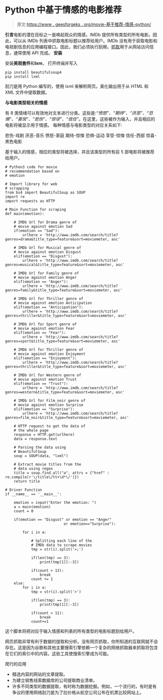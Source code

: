 # Python 中基于情感的电影推荐

> 原文:[https://www . geesforgeks . org/movie-基于推荐-情感-python/](https://www.geeksforgeeks.org/movie-recommendation-based-emotion-python/)

**引言**电影的潜在目标之一是唤起观众的情感。IMDb 提供所有类型的所有电影。因此，可以从 IMDb 列表中抓取电影标题以推荐给用户。IMDb 没有用于获取电影和电视剧信息的应用编程接口。因此，我们必须执行刮擦。[抓取](https://www.geeksforgeeks.org/implementing-web-scraping-python-beautiful-soup/)用于从网站访问信息，通常使用 API 完成。
**安装**

安装**美观套件**和**lxm**，
打开终端并写入

```
pip install beautifulsoup4
pip install lxml
```

刮刀是用 Python 编写的，使用 lxml 来解析网页。美化输出用于从 HTML 和 XML 文件中提取数据。

**与电影类型相关的情感**

有 8 类情绪可以有效地对文本进行分类。这些是:*“愤怒”、“期待”、“厌恶”、“恐惧”、“喜悦”、“悲伤”、“惊讶”、“信任”*。在这里，这些被作为输入，并且相应的电影将被显示用于情感。
每种情感与电影类型的对应关系如下:

悲伤-戏剧
厌恶-音乐
愤怒-家庭
期待-惊悚
恐惧-运动
享受-惊悚
信任-西部
惊喜-黑色电影

基于输入的情感，相应的类型将被选择，并且该类型的所有前 5 部电影将被推荐给用户。

```
# Python3 code for movie
# recommendation based on
# emotion

# Import library for web
# scrapping
from bs4 import BeautifulSoup as SOUP
import re
import requests as HTTP

# Main Function for scraping
def main(emotion):

    # IMDb Url for Drama genre of
    # movie against emotion Sad
    if(emotion == "Sad"):
        urlhere = 'http://www.imdb.com/search/title?genres=drama&title_type=feature&sort=moviemeter, asc'

    # IMDb Url for Musical genre of
    # movie against emotion Disgust
    elif(emotion == "Disgust"):
        urlhere = 'http://www.imdb.com/search/title?genres=musical&title_type=feature&sort=moviemeter, asc'

    # IMDb Url for Family genre of
    # movie against emotion Anger
    elif(emotion == "Anger"):
        urlhere = 'http://www.imdb.com/search/title?genres=family&title_type=feature&sort=moviemeter, asc'

    # IMDb Url for Thriller genre of
    # movie against emotion Anticipation
    elif(emotion == "Anticipation"):
        urlhere = 'http://www.imdb.com/search/title?genres=thriller&title_type=feature&sort=moviemeter, asc'

    # IMDb Url for Sport genre of
    # movie against emotion Fear
    elif(emotion == "Fear"):
        urlhere = 'http://www.imdb.com/search/title?genres=sport&title_type=feature&sort=moviemeter, asc'

    # IMDb Url for Thriller genre of
    # movie against emotion Enjoyment
    elif(emotion == "Enjoyment"):
        urlhere = 'http://www.imdb.com/search/title?genres=thriller&title_type=feature&sort=moviemeter, asc'

    # IMDb Url for Western genre of
    # movie against emotion Trust
    elif(emotion == "Trust"):
        urlhere = 'http://www.imdb.com/search/title?genres=western&title_type=feature&sort=moviemeter, asc'

    # IMDb Url for Film_noir genre of
    # movie against emotion Surprise
    elif(emotion == "Surprise"):
        urlhere = 'http://www.imdb.com/search/title?genres=film_noir&title_type=feature&sort=moviemeter, asc'

    # HTTP request to get the data of
    # the whole page
    response = HTTP.get(urlhere)
    data = response.text

    # Parsing the data using
    # BeautifulSoup
    soup = SOUP(data, "lxml")

    # Extract movie titles from the
    # data using regex
    title = soup.find_all("a", attrs = {"href" : re.compile(r'\/title\/tt+\d*\/')})
    return title

# Driver Function
if __name__ == '__main__':

    emotion = input("Enter the emotion: ")
    a = main(emotion)
    count = 0

    if(emotion == "Disgust" or emotion == "Anger"
                           or emotion=="Surprise"):

        for i in a:

            # Splitting each line of the
            # IMDb data to scrape movies
            tmp = str(i).split('>;')

            if(len(tmp) == 3):
                print(tmp[1][:-3])

            if(count > 13):
                break
            count += 1
    else:
        for i in a:
            tmp = str(i).split('>')

            if(len(tmp) == 3):
                print(tmp[1][:-3])

            if(count > 11):
                break
            count+=1
```

这个脚本将把对应于输入情感和列表的所有类型的电影标题刮给用户。

网页抓取非常有利于数据的提取和分析。没有网页抓取，你所知道的互联网就不会存在。这是因为谷歌和其他主要搜索引擎依赖一个复杂的网络抓取器来抓取将包含在它们的索引中的内容。这些工具使搜索引擎成为可能。

爬行的应用

*   精选内容的网站的文章提取。
*   为建立销售线索数据库的公司提取商业清单。
*   许多不同类型的数据提取，有时称为数据挖掘。例如，一个流行的，有时是有争议的使用网络刮刀是为了拉价格从航空公司公布在机票比较网站上。